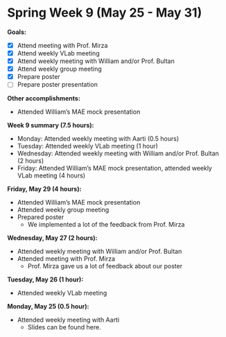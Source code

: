# Spring Week 9 (May 25 - May 31)

**Goals:**
- [x] Attend meeting with Prof. Mirza
- [x] Attend weekly VLab meeting
- [x] Attend weekly meeting with William and/or Prof. Bultan
- [x] Attend weekly group meeting
- [x] Prepare poster
- [ ] Prepare poster presentation

**Other accomplishments:**
- Attended William’s MAE mock presentation

**Week 9 summary (7.5 hours):**
- Monday: Attended weekly meeting with Aarti (0.5 hours)
- Tuesday: Attended weekly VLab meeting (1 hour)
- Wednesday: Attended weekly meeting with William and/or Prof. Bultan (2 hours)
- Friday: Attended William’s MAE mock presentation, attended weekly VLab meeting (4 hours)

**Friday, May 29 (4 hours):**
- Attended William’s MAE mock presentation
- Attended weekly group meeting
- Prepared poster
  - We implemented a lot of the feedback from Prof. Mirza

**Wednesday, May 27 (2 hours):**
- Attended weekly meeting with William and/or Prof. Bultan
- Attended meeting with Prof. Mirza
  - Prof. Mirza gave us a lot of feedback about our poster
 
**Tuesday, May 26 (1 hour):**
- Attended weekly VLab meeting

**Monday, May 25 (0.5 hour):**
- Attended weekly meeting with Aarti
  - Slides can be found here.
